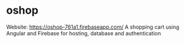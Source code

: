 # oshop
Website: https://oshop-761a1.firebaseapp.com/
A shopping cart using Angular and Firebase for hosting, database and authentication
